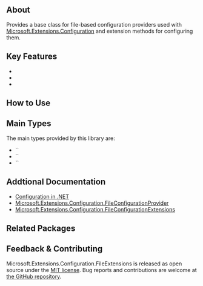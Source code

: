 ## About

<!-- A description of the package and where one can find more documentation -->

Provides a base class for file-based configuration providers used with [Microsoft.Extensions.Configuration](https://www.nuget.org/packages/Microsoft.Extensions.Configuration/) and extension methods for configuring them.

## Key Features

<!-- The key features of this package -->

* 
* 
* 

## How to Use

<!-- A compelling example on how to use this package with code, as well as any specific guidelines for when to use the package -->

## Main Types

<!-- The main types provided in this library -->

The main types provided by this library are:

* ``
* ``
* ``

## Addtional Documentation

<!-- Links to further documentation -->

* [Configuration in .NET](https://learn.microsoft.com/dotnet/core/extensions/configuration)
* [Microsoft.Extensions.Configuration.FileConfigurationProvider](https://learn.microsoft.com/dotnet/api/microsoft.extensions.configuration.fileconfigurationprovider)
* [Microsoft.Extensions.Configuration.FileConfigurationExtensions](https://learn.microsoft.com/dotnet/api/microsoft.extensions.configuration.fileconfigurationextensions)

## Related Packages

<!-- The related packages associated with this package -->

## Feedback & Contributing

<!-- How to provide feedback on this package and contribute to it -->

Microsoft.Extensions.Configuration.FileExtensions is released as open source under the [MIT license](https://licenses.nuget.org/MIT). Bug reports and contributions are welcome at [the GitHub repository](https://github.com/dotnet/runtime).